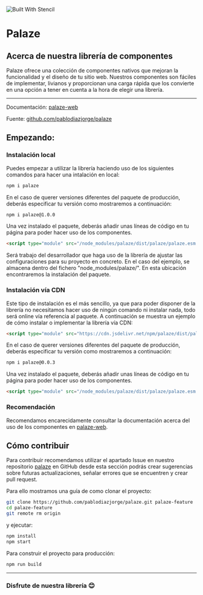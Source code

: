 ![Built With Stencil](https://img.shields.io/badge/-Built%20With%20Stencil-16161d.svg?logo=data%3Aimage%2Fsvg%2Bxml%3Bbase64%2CPD94bWwgdmVyc2lvbj0iMS4wIiBlbmNvZGluZz0idXRmLTgiPz4KPCEtLSBHZW5lcmF0b3I6IEFkb2JlIElsbHVzdHJhdG9yIDE5LjIuMSwgU1ZHIEV4cG9ydCBQbHVnLUluIC4gU1ZHIFZlcnNpb246IDYuMDAgQnVpbGQgMCkgIC0tPgo8c3ZnIHZlcnNpb249IjEuMSIgaWQ9IkxheWVyXzEiIHhtbG5zPSJodHRwOi8vd3d3LnczLm9yZy8yMDAwL3N2ZyIgeG1sbnM6eGxpbms9Imh0dHA6Ly93d3cudzMub3JnLzE5OTkveGxpbmsiIHg9IjBweCIgeT0iMHB4IgoJIHZpZXdCb3g9IjAgMCA1MTIgNTEyIiBzdHlsZT0iZW5hYmxlLWJhY2tncm91bmQ6bmV3IDAgMCA1MTIgNTEyOyIgeG1sOnNwYWNlPSJwcmVzZXJ2ZSI%2BCjxzdHlsZSB0eXBlPSJ0ZXh0L2NzcyI%2BCgkuc3Qwe2ZpbGw6I0ZGRkZGRjt9Cjwvc3R5bGU%2BCjxwYXRoIGNsYXNzPSJzdDAiIGQ9Ik00MjQuNywzNzMuOWMwLDM3LjYtNTUuMSw2OC42LTkyLjcsNjguNkgxODAuNGMtMzcuOSwwLTkyLjctMzAuNy05Mi43LTY4LjZ2LTMuNmgzMzYuOVYzNzMuOXoiLz4KPHBhdGggY2xhc3M9InN0MCIgZD0iTTQyNC43LDI5Mi4xSDE4MC40Yy0zNy42LDAtOTIuNy0zMS05Mi43LTY4LjZ2LTMuNkgzMzJjMzcuNiwwLDkyLjcsMzEsOTIuNyw2OC42VjI5Mi4xeiIvPgo8cGF0aCBjbGFzcz0ic3QwIiBkPSJNNDI0LjcsMTQxLjdIODcuN3YtMy42YzAtMzcuNiw1NC44LTY4LjYsOTIuNy02OC42SDMzMmMzNy45LDAsOTIuNywzMC43LDkyLjcsNjguNlYxNDEuN3oiLz4KPC9zdmc%2BCg%3D%3D&colorA=16161d&style=flat-square)

# Palaze
## Acerca de nuestra librería de componentes
Palaze ofrece una colección de componentes nativos que mejoran la funcionalidad y el diseño de tu sitio web.
Nuestros componentes son fáciles de implementar, livianos y proporcionan una carga rápida que los convierte en una opción a tener en cuenta a la hora de elegir una librería.

---

Documentación: [palaze-web](https://palaze-pablodiazjorge.netlify.app/)

Fuente: [github.com/pablodiazjorge/palaze](https://github.com/pablodiazjorge/palaze)

## Empezando:

### Instalación local

Puedes empezar a utilizar la librería haciendo uso de los siguientes comandos para hacer una intalación en local:

```bash
npm i palaze
```

En el caso de querer versiones diferentes del paquete de producción, deberás especificar tu versión como mostraremos a continuación:

```bash
npm i palaze@1.0.0
```

Una vez instalado el paquete, deberás añadir unas líneas de código en tu página para poder hacer uso de los componentes.

```html
<script type="module" src="/node_modules/palaze/dist/palaze/palaze.esm.js"></script>
```

Será trabajo del desarrollador que haga uso de la librería de ajustar las configuraciones para su proyecto en concreto.
En el caso del ejemplo, se almacena dentro del fichero "node_modules/palaze/". En esta ubicación encontraremos la instalación del paquete.

### Instalación vía CDN

Este tipo de instalación es el más sencillo, ya que para poder disponer de la librería no necesitamos hacer uso de ningún comando ni instalar nada, todo será online vía referencia al paquete.
A continuación se muestra un ejemplo de cómo instalar o implementar la librería vía CDN:

```html
<script type="module" src="https://cdn.jsdelivr.net/npm/palaze/dist/palaze/palaze.esm.js"></script>
```

En el caso de querer versiones diferentes del paquete de producción, deberás especificar tu versión como mostraremos a continuación:

```bash
npm i palaze@0.0.3
```

Una vez instalado el paquete, deberás añadir unas líneas de código en tu página para poder hacer uso de los componentes.

```html
<script type="module" src="/node_modules/palaze/dist/palaze/palaze.esm.js"></script>
```

### Recomendación
Recomendamos encarecidamente consultar la documentación acerca del uso de los componentes en [palaze-web](https://palaze-pablodiazjorge.netlify.app/).

## Cómo contribuir
Para contribuir recomendamos utilizar el apartado Issue en nuestro repositorio [palaze](https://github.com/pablodiazjorge/palaze/issues) en GitHub desde esta sección podrás crear sugerencias sobre futuras actualizaciones, señalar errores que se encuentren y crear pull request.

Para ello mostramos una guía de como clonar el proyecto:

```bash
git clone https://github.com/pablodiazjorge/palaze.git palaze-feature
cd palaze-feature
git remote rm origin
```

y ejecutar:

```bash
npm install
npm start
```

Para construir el proyecto para producción:

```bash
npm run build
```
---
### Disfrute de nuestra librería :blush:
